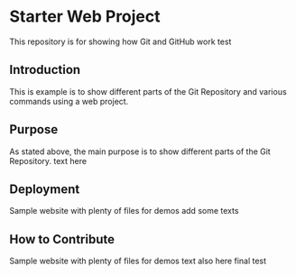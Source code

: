 # Starter Web Project
This repository is for showing how Git and GitHub work
test
## Introduction
This is example is to show different parts of the Git Repository and various commands using a web project.

## Purpose
As stated above, the main purpose is to show different parts of the Git Repository.
text here
## Deployment
Sample website with plenty of files for demos
add some texts
## How to Contribute
Sample website with plenty of files for demos
text also here
final test